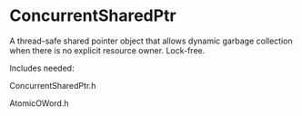 # ConcurrentSharedPtr

A thread-safe shared pointer object that allows dynamic garbage collection when there is no explicit resource owner. Lock-free.

Includes needed:

ConcurrentSharedPtr.h

AtomicOWord.h
